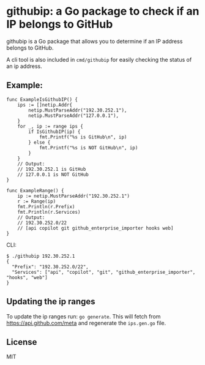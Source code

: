 # githubip: a Go package to check if an IP belongs to GitHub

githubip is a Go package that allows you to determine if an IP address belongs to GitHub.

A cli tool is also included in `cmd/githubip` for easily checking the status of an ip address.

## Example:

```
func ExampleIsGithubIP() {
	ips := []netip.Addr{
		netip.MustParseAddr("192.30.252.1"),
		netip.MustParseAddr("127.0.0.1"),
	}
	for _, ip := range ips {
		if IsGithubIP(ip) {
			fmt.Printf("%s is GitHub\n", ip)
		} else {
			fmt.Printf("%s is NOT GitHub\n", ip)
		}
	}
	// Output:
	// 192.30.252.1 is GitHub
	// 127.0.0.1 is NOT GitHub
}

func ExampleRange() {
	ip := netip.MustParseAddr("192.30.252.1")
	r := Range(ip)
	fmt.Println(r.Prefix)
	fmt.Println(r.Services)
	// Output:
	// 192.30.252.0/22
	// [api copilot git github_enterprise_importer hooks web]
}
```

CLI:
```
$ ./githubip 192.30.252.1
{
  "Prefix": "192.30.252.0/22",
  "Services": ["api", "copilot", "git", "github_enterprise_importer", "hooks", "web"]
}
```

## Updating the ip ranges

To update the ip ranges run: `go generate`. This will fetch from https://api.github.com/meta and regenerate the `ips.gen.go` file.

## License

MIT